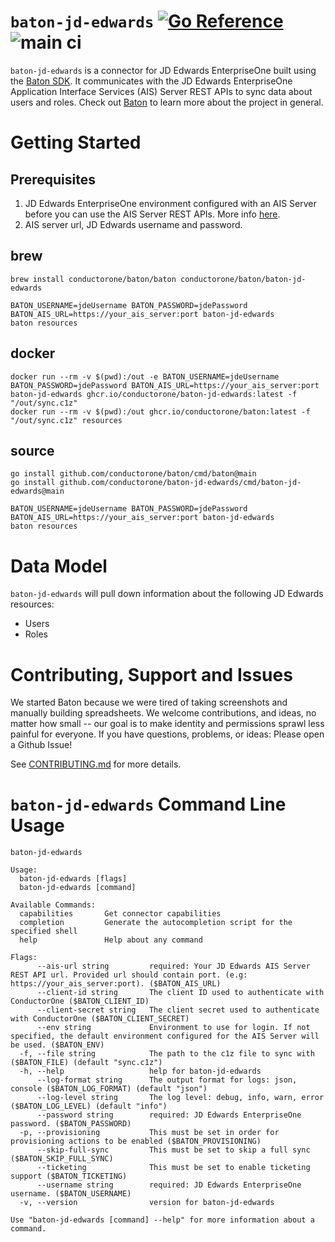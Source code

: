 # `baton-jd-edwards` [![Go Reference](https://pkg.go.dev/badge/github.com/conductorone/baton-jd-edwards.svg)](https://pkg.go.dev/github.com/conductorone/baton-jd-edwards) ![main ci](https://github.com/conductorone/baton-jd-edwards/actions/workflows/main.yaml/badge.svg)

`baton-jd-edwards` is a connector for JD Edwards EnterpriseOne built using the [Baton SDK](https://github.com/conductorone/baton-sdk). It communicates with the JD Edwards EnterpriseOne Application Interface Services (AIS) Server REST APIs to sync data about users and roles.
Check out [Baton](https://github.com/conductorone/baton) to learn more about the project in general.

# Getting Started

## Prerequisites

1. JD Edwards EnterpriseOne environment configured with an AIS Server before you can use the AIS Server REST APIs. More info [here](https://docs.oracle.com/cd/E53430_01/EOIIS/toc.htm).
2. AIS server url, JD Edwards username and password. 

## brew

```
brew install conductorone/baton/baton conductorone/baton/baton-jd-edwards

BATON_USERNAME=jdeUsername BATON_PASSWORD=jdePassword BATON_AIS_URL=https://your_ais_server:port baton-jd-edwards
baton resources
```

## docker

```
docker run --rm -v $(pwd):/out -e BATON_USERNAME=jdeUsername BATON_PASSWORD=jdePassword BATON_AIS_URL=https://your_ais_server:port baton-jd-edwards ghcr.io/conductorone/baton-jd-edwards:latest -f "/out/sync.c1z"
docker run --rm -v $(pwd):/out ghcr.io/conductorone/baton:latest -f "/out/sync.c1z" resources
```

## source

```
go install github.com/conductorone/baton/cmd/baton@main
go install github.com/conductorone/baton-jd-edwards/cmd/baton-jd-edwards@main

BATON_USERNAME=jdeUsername BATON_PASSWORD=jdePassword BATON_AIS_URL=https://your_ais_server:port baton-jd-edwards
baton resources
```

# Data Model

`baton-jd-edwards` will pull down information about the following JD Edwards resources:

- Users
- Roles

# Contributing, Support and Issues

We started Baton because we were tired of taking screenshots and manually building spreadsheets. We welcome contributions, and ideas, no matter how small -- our goal is to make identity and permissions sprawl less painful for everyone. If you have questions, problems, or ideas: Please open a Github Issue!

See [CONTRIBUTING.md](https://github.com/ConductorOne/baton/blob/main/CONTRIBUTING.md) for more details.

# `baton-jd-edwards` Command Line Usage

```
baton-jd-edwards

Usage:
  baton-jd-edwards [flags]
  baton-jd-edwards [command]

Available Commands:
  capabilities       Get connector capabilities
  completion         Generate the autocompletion script for the specified shell
  help               Help about any command

Flags:
      --ais-url string         required: Your JD Edwards AIS Server REST API url. Provided url should contain port. (e.g: https://your_ais_server:port). ($BATON_AIS_URL)
      --client-id string       The client ID used to authenticate with ConductorOne ($BATON_CLIENT_ID)
      --client-secret string   The client secret used to authenticate with ConductorOne ($BATON_CLIENT_SECRET)
      --env string             Environment to use for login. If not specified, the default environment configured for the AIS Server will be used. ($BATON_ENV)
  -f, --file string            The path to the c1z file to sync with ($BATON_FILE) (default "sync.c1z")
  -h, --help                   help for baton-jd-edwards
      --log-format string      The output format for logs: json, console ($BATON_LOG_FORMAT) (default "json")
      --log-level string       The log level: debug, info, warn, error ($BATON_LOG_LEVEL) (default "info")
      --password string        required: JD Edwards EnterpriseOne password. ($BATON_PASSWORD)
  -p, --provisioning           This must be set in order for provisioning actions to be enabled ($BATON_PROVISIONING)
      --skip-full-sync         This must be set to skip a full sync ($BATON_SKIP_FULL_SYNC)
      --ticketing              This must be set to enable ticketing support ($BATON_TICKETING)
      --username string        required: JD Edwards EnterpriseOne username. ($BATON_USERNAME)
  -v, --version                version for baton-jd-edwards

Use "baton-jd-edwards [command] --help" for more information about a command.
```